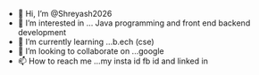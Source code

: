 - 👋 Hi, I’m @Shreyash2026
- 👀 I’m interested in ... Java programming and front end backend development
- 🌱 I’m currently learning ...b.ech (cse)
- 💞️ I’m looking to collaborate on ...google
- 📫 How to reach me ...my insta id fb id and linked in

<!---
Shreyash2026/Shreyash2026 is a ✨ special ✨ repository because its `README.md` (this file) appears on your GitHub profile.
You can click the Preview link to take a look at your changes.
--->
